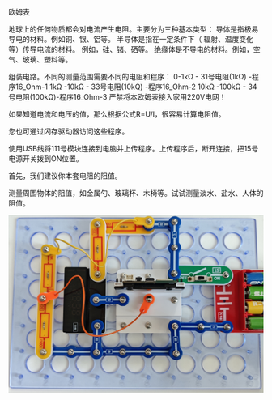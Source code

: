 欧姆表

地球上的任何物质都会对电流产生电阻。主要分为三种基本类型：
导体是指极易导电的材料。例如铜、银、铝等。
半导体是指在一定条件下（ 辐射、温度变化等）传导电流的材料。
例如，硅、锗、硒等。
绝缘体是不导电的材料。例如，空气、玻璃、塑料等。

组装电路。不同的测量范围需要不同的电阻和程序：
0-1kΩ - 31号电阻(1kΩ) -程序16_Ohm-1
1kΩ -10kΩ - 33号电阻(10kQ) -程序16_Ohm-2
10kΩ -100kΩ - 34号电阻(100kΩ)-程序16_Ohm-3
严禁将本欧姆表接入家用220V电网！

如果知道电流和电压的值，那么根据公式R=U/I，很容易计算电阻值。

您也可通过闪存驱动器访问这些程序。

使用USB线将111号模块连接到电脑并上传程序。上传程序后，断开连接，把15号电源开关拨到ON位置。

首先，我们建议你本套电阻的阻值。

测量周围物体的阻值，如金属勺、玻璃杯、木椅等。试试测量淡水、盐水、人体的阻值。

![](099p1.jpg)